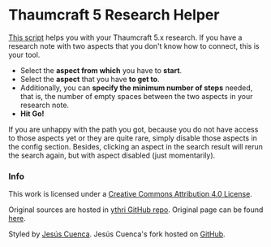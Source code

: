 
Thaumcraft 5 Research Helper
==========

[This script](http://soullesswaffle.github.io/tcresearch) helps you with your Thaumcraft 5.x research. If you have a research note with two aspects that you don't know how to connect, this is your tool.

+ Select the __aspect from which__ you have to __start__.
+ Select the __aspect__ that you have __to get to__.
+ Additionally, you can __specify the minimum number of steps__ needed, that is, the number of empty spaces between the two aspects in your research note.
+ __Hit Go!__

If you are unhappy with the path you got, because you do not have access to those aspects yet or they are quite rare, simply disable those aspects in the config section. Besides, clicking an aspect in the search result will rerun the search again, but with aspect disabled (just momentarily).


### Info

This work is licensed under a [Creative Commons Attribution 4.0 License](http://creativecommons.org/licenses/by/4.0/).

Original sources are hosted in [ythri GitHub repo](https://github.com/ythri/tcresearch). Original page can be found [here](http://ythri.github.io/tcresearch/).

Styled by [Jesús Cuenca](http://about.me/jesus.cuenca). Jesús Cuenca's fork hosted on [GitHub](https://github.com/JesusCuenca/tcresearch).
